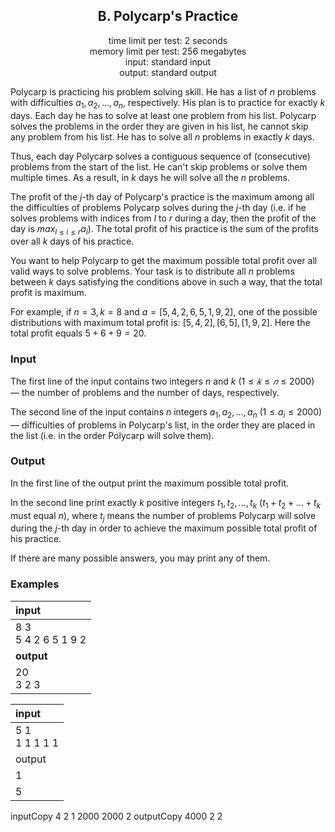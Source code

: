 ## <center>B. Polycarp's Practice</center>

<center> time limit per test: 2 seconds</center>
<center> memory limit per test: 256 megabytes</center>
<center> input: standard input</center>
<center> output: standard output</center>

Polycarp is practicing his problem solving skill. He has a list of $n$ problems with difficulties $a_1, a_2, \dots, a_n$, respectively. His plan is to practice for exactly $k$ days. Each day he has to solve at least one problem from his list. Polycarp solves the problems in the order they are given in his list, he cannot skip any problem from his list. He has to solve all $n$ problems in exactly $k$ days.

Thus, each day Polycarp solves a contiguous sequence of (consecutive) problems from the start of the list. He can't skip problems or solve them multiple times. As a result, in $k$ days he will solve all the $n$ problems.

The profit of the $j$-th day of Polycarp's practice is the maximum among all the difficulties of problems Polycarp solves during the $j$-th day (i.e. if he solves problems with indices from $l$ to $r$ during a day, then the profit of the day is $max_{l\leq i\leq r} a_i$). The total profit of his practice is the sum of the profits over all $k$ days of his practice.

You want to help Polycarp to get the maximum possible total profit over all valid ways to solve problems. Your task is to distribute all $n$ problems between $k$ days satisfying the conditions above in such a way, that the total profit is maximum.

For example, if $n=3,k=8$ and $a=[5,4,2,6,5,1,9,2]$, one of the possible distributions with maximum total profit is: $[5,4,2],[6,5],[1,9,2]$. Here the total profit equals $5+6+9=20$.

### Input
The first line of the input contains two integers $n$ and $k$ ($1\leq 𝑘\leq 𝑛\leq 2000$) — the number of problems and the number of days, respectively.

The second line of the input contains $n$ integers $a_1, a_2, \dots, a_n$ ($1\leq a_i\leq 2000$) — difficulties of problems in Polycarp's list, in the order they are placed in the list (i.e. in the order Polycarp will solve them).

### Output
In the first line of the output print the maximum possible total profit.

In the second line print exactly $k$ positive integers $t_1, t_2, \dots, t_k$ ($t_1 + t_2 + \dots + t_k$ must equal $n$), where $t_j$ means the number of problems Polycarp will solve during the $j$-th day in order to achieve the maximum possible total profit of his practice.

If there are many possible answers, you may print any of them.

### Examples

|input|
|:------|
|8 3<br>5 4 2 6 5 1 9 2|
|**output**|
|20<br>3 2 3|

|input|
|:------|
|5 1<br>1 1 1 1 1|
|output|
|1|
|5|

inputCopy
4 2
1 2000 2000 2
outputCopy
4000
2 2

